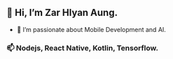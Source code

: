 ## 👋 Hi, I’m Zar Hlyan Aung.

- 👀 I’m passionate about Mobile Development and AI.
  
### 📫 Nodejs, React Native, Kotlin, Tensorflow.


<!---
ZarHlyanAung/ZarHlyanAung is a ✨ special ✨ repository because its `README.md` (this file) appears on your GitHub profile.
You can click the Preview link to take a look at your changes.
--->
